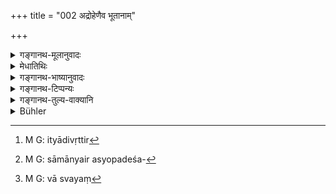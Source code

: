 +++
title = "002 अद्रोहेणैव भूतानाम्"

+++

<details><summary>गङ्गानथ-मूलानुवादः</summary>

[While living in the house], The Brāhmaṇa shall, in normal times, subsist by taking to that means of livelihood which involves no trouble—or very little trouble—to living beings.—(2)
</details>

<details><summary>मेधातिथिः</summary>

"देहि देहि" इति याचमानस्य यः परस्य चित्तविकारः खेदात्मको जायते, स द्रोहो ऽभिप्रेतः, न पुनर् हिंसैव, तस्याः सर्वसामान्येनैव प्रतिषेधात् । **अल्पद्रोहेणेति** । याच्ञया विना यदि न वर्त्यते तदा स्वल्पं याचितव्यम्, एषो ऽल्पद्रोहः । **या वृत्तिर्** जीवनोपायः कृषिसेवादि, यस्यां वृत्तौ परस्य पीडा न भवति सा आश्रयितव्या । सामान्योपदेशो ऽयम् । **समास्थाय** आश्रित्य जीवेत् । 

- आपदि दशमे विधिर् भविष्यति । अस्माच् चोपदेशाद् वक्ष्यमाणाभ्य अन्यापि वृत्तिर्[^१] भवतीति गम्यते । अन्यथा वक्ष्यमाणविशेषनिष्ठत्वे सामान्यस्योपदेशस्यानर्थक्यम्[^२] एव स्यात् । तेन च याजनाध्यापने, कुसीदम् अमृतादिमध्ये अपठितम् अपि लभ्यते । 


[^२]:
     M G: sāmānyair asyopadeśa-


[^१]:
     M G: ityādivṛttir

- अल्पीयसी या उञ्छवृत्तिर् गृहीता असौ ह्य् अल्पद्रोहः । तथा च गौतमः- "कृषिवाणिज्ये चास्वयं[^३] कृते । कुसीदं च" (ग्ध् १०.५–६) । जीवनमात्रो ऽयं विधिः, धनसंचयस् तु वक्ष्यमाणैर् एव नियतैः कर्मभिः ॥ ४.२ ॥


[^३]:
     M G: vā svayaṃ
</details>

<details><summary>गङ्गानथ-भाष्यानुवादः</summary>

By ‘*trouble*’ here is meant, not only *harm*, but the unpleasant feeling or displeasure that is produced in the mind of one who is constantly begged with the words ‘give me this,’ ‘give me that;’—the
*harming* of others being already generally prohibited.

‘*Little trouble*;’—If he cannot manage to live without begging, he should beg very little. This is what.is meant by ‘little trouble.’

That ‘*means of livelihood*’—means of subsistence, such as agriculture, service, and the like—which means does not cause trouble to other persons,—such a means of subsistence should be taken to.

This is a general advice.

‘*By taking to that means...he should subsist*.’

What is to be done in abnormal times of distress shall be laid down in Discourse X.

From what is said here it follows that there are also other means of living than those that are going to be described. Otherwise, if the present text referred to those only that are going to be described, there would be no point in the general injunction here put forward. Thus it is that we get at such means of living as ‘officiating at sacrifices,’ ‘teaching,’ ‘money-lending,’ and so forth,—even though these are not mentioned among ‘*amṛta*’ and the rest enumerated here.

‘Living on gleanings,’ which has been accepted as a very small means of subsistence, is what is meant by ‘involving little trouble.’ Says Gautama (10.6)—‘Agriculture and Trade, done through others, as also money-lending.’

What is here laid down is the means of mere subsistence; the amassing of wealth is to be done by the few specialised means going to be enumerated.—(2)
</details>

<details><summary>गङ्गानथ-टिप्पन्यः</summary>

This verse is quoted in *Mitākṣarā* (on 1.128), which says that what is
here stated is confined to the Brāhmaṇa only;—in *Vidhānapārijāta* (II,
p. 246);—in *Madanapārijāta* (p. 215);—and in *Nṛsiṃhaprasāda* (Āhnika,
p. 37a),
</details>

<details><summary>गङ्गानथ-तुल्य-वाक्यानि</summary>

*Viṣṇu* (2.11).—‘For the Brāhmaṇa, officiating at sacrifices and
receiving of gifts.’

*Āpastamba-Dharmasūtra* (2.4-6).—‘The Brāhmaṇa’s *own occupation*,
consists of studying, teaching, sacrificing, officiating at sacrifices,
making gifts, receiving gifts, inheriting of property and gleaning and
picking; also such others as may not have been adopted by others.’

*Baudhāyana* (2.2.69).—‘If unable to maintain himself by teaching,
officiating at sacrifices, and receiving of gifts, he may live by the
occupation of the Kṣatriya; this being the next best for him.’

*Atri* (13).—‘The occupation of the Brāhmaṇa consists of sacrificing,
making gifts, studying, austerities, receiving gifts, teaching and
officiating at sacrifices; these are the means of his livelihood.’

*Arthaśāstra* (p. 29).—‘For the householder, living by the means
prescribed for him, marrying in families not belonging to the same
Ṛṣi-gotra, approaching his wife only during her periods, making
offerings to gods, Pitṛs, guests and dependants and feeding on what
remains.’
</details>

<details><summary>Bühler</summary>

002	A Brahmana must seek a means of subsistence which either causes no, or at least little pain (to others), and live (by that) except in times of distress.
</details>
